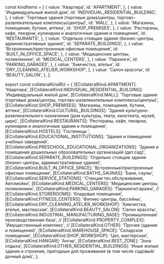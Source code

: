 const kindItems = [
    {
      value: 'Квартира',
      id: 'APARTMENT',
    },
    {
      value: 'Индивидуальный жилой дом',
      id: 'INDIVIDUAL_RESIDENTIAL_BUILDING',
    },
    {
      value: 'Торговые здания (торговые дома/центры, торгово-развлекательные комплексы/центры)',
      id: 'MALL',
    },
    {
      value: 'Магазины, помещения, бутики, аптеки',
      id: 'SHOP_PREMISES',
    },
    {
      value: 'Рестораны, кафе, пекарни, кулинарии и аналогичные здания и помещения',
      id: 'RESTAURANTS',
    },
    {
      value: 'Отдельно стоящие здания (бизнес-центры, административные здания)',
      id: 'SEPARATE_BUILDINGS',
    },
    {
      value: 'Встроенные/пристроенные офисные помещения',
      id: 'BUILT_IN_OFFICE_SPACE',
    },
    {
      value: 'Медицинские центры, поликлиники',
      id: 'MEDICAL_CENTERS',
    },
    {
      value: 'Паркинги',
      id: 'PARKING_GARAGES',
    },
    {
      value: 'Химчистка, ателье',
      id: 'DRY_CLEANING_ATELIER_WORKSHOP',
    },
    {
      value: 'Салон красоты',
      id: 'BEAUTY_SALON',
    },
  ];



  export const collateralKindRU = {
  [ECollateralKind.APARTMENT]: 'Квартира',
  [ECollateralKind.INDIVIDUAL_RESIDENTIAL_BUILDING]: 'Индивидуальный жилой дом',
  [ECollateralKind.MALL]:
    'Торговые здания (торговые дома/центры, торгово-развлекательные комплексы/центры)',
  [ECollateralKind.SHOP_PREMISES]: 'Магазины, помещения, бутики, аптеки',
  [ECollateralKind.CULTURAL_BUILDINGS]:
    'Здания культурно-развлекательного назначения (дом культуры, театр, кинотеатр, музей, цирк)',
  [ECollateralKind.RESTAURANTS]:
    'Рестораны, кафе, пекарни, кулинарии и аналогичные здания и помещения',
  [ECollateralKind.HOSTELS]: 'Гостиницы  ',
  [ECollateralKind.EDUCATIONAL_INSTITUTIONS]:
    'Здания и помещения учебных заведений',
  [ECollateralKind.PRESCHOOL_EDUCATIONAL_ORGANIZATIONS]:
    'Здания и помещения дошкольных образовательных организаций (дет.сад)',
  [ECollateralKind.SEPARATE_BUILDINGS]:
    'Отдельно стоящие здания (бизнес-центры, административные здания)',
  [ECollateralKind.BUILT_IN_OFFICE_SPACE]:
    'Встроенные/пристроенные офисные помещения',
  [ECollateralKind.BATHS_SAUNAS]: 'Бани, сауны',
  [ECollateralKind.SERVICE_STATIONS]: 'Станции тех.обслуживания, Автомойки',
  [ECollateralKind.MEDICAL_CENTERS]: 'Медицинские центры, поликлиники',
  [ECollateralKind.PARKING_GARAGES]: 'Паркинги/гаражи',
  // [ECollateralKind.STOREROOMS]: 'Кладовые помещения',
  [ECollateralKind.FITNESS_CENTERS]: 'Фитнес-центры, бассейны',
  [ECollateralKind.DRY_CLEANING_ATELIER_WORKSHOP]:
    'Химчистка, ателье, мастерская',
  [ECollateralKind.BEAUTY_SALON]: 'Салон красоты',
  [ECollateralKind.INDUSTRIAL_MANUFACTURING_BASE]:
    'Промышленная/производственная база',
  // [ECollateralKind.PROPERTY_COMPLEX]: 'Имущественный комплекс',
  // [ECollateralKind.OTHER]: 'Прочее (здания и помещения)',
  [ECollateralKind.WAREHOUSE_SPACE]: 'Складское помещение',
  [ECollateralKind.SHOP_WORKSHOP]: 'Цех, мастерская',
  [ECollateralKind.HANGAR]: 'Ангар',
  [ECollateralKind.REST_ZONE]: 'Зона отдыха',
  [ECollateralKind.OTHER_RESIDENTIAL_BUILDINGS]:
    'Иные жилые здания и строения, пригодные для проживания (в том числе садовый/дачный дом)',
};

